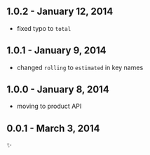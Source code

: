 
1.0.2 - January 12, 2014
-------------------------
- fixed typo to `total`

1.0.1 - January 9, 2014
-------------------------
- changed `rolling` to `estimated` in key names

1.0.0 - January 8, 2014
-------------------------
- moving to product API

0.0.1 - March 3, 2014
-------------------------
:sparkles:
